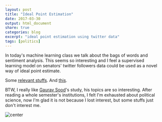 ```yaml
---
layout: post
title: "Ideal Point Estimation"
date: 2017-03-30
output: html_document
share: true
categories: blog
excerpt: "ideal point estimation using twitter data"
tags: [politics]
---
```


In today's machine learning class we talk about the bags of words and sentiment analysis.
This seems so interesting and I feel a supervised learning model on senators' twitter followers data could be used as a novel way of ideal point estimate. 

Some [relevant stuffs](http://www.gsood.com/research/papers/mediabias.pdf). And [this](http://web.cs.ucla.edu/~yzsun/papers/KDD14_Voting_Oct.pdf).

BTW, I really like [Gaurav Sood](http://www.gsood.com/)'s study, his topics are so interesting. After reading a whole semester's institutions, I felt I'm exhausted about political science, now I'm glad it is not because I lost interest, but some stuffs just don't interest me. 

![center](haowang666.github.io/figs/2017-03-30-Ideal-Estimate/ml.png)
